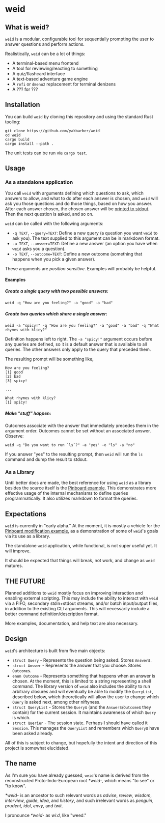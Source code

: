 # weid

## What is weid?

`weid` is a modular, configurable tool for sequentially prompting the user to answer questions and perform actions.

Realistically, `weid` can be a lot of things:

- A terminal-based menu frontend
- A tool for reviewing/reacting to something
- A quiz/flashcard interface
- A text-based adventure game engine
- A `rofi` or `dmenu2` replacement for terminal denizens
- A ??? for ???

## Installation

You can build `weid` by cloning this repository and using the standard Rust tooling: 

    git clone https://github.com/yakbarber/weid
    cd weid
    cargo build
    cargo install --path .

The unit tests can be run via `cargo test`.

## Usage

### As a standalone application

You call `weid` with arguments defining which questions to ask, which answers to allow, and what to do after each answer is chosen, and `weid` will ask you those questions and do those things, based on how you answer. After each answer chosen, the chosen answer will be [printed to stdout](#expectations). Then the next question is asked, and so on.

`weid` can be called with the following arguments:

- `-q TEXT`, `--query=TEXT`: Define a new query (a question you want `weid` to ask you). The text supplied to this argument can be in markdown format.
- `-a TEXT`, `--answer=TEXT`: Define a new answer (an option you have when `weid` asks you a question).
- `-o TEXT`, `--outcome=TEXT`: Define a new outcome (something that happens when you pick a given answer).

These arguments are *position sensitive*. Examples will probably be helpful.

#### Examples

##### Create a single query with two possible answers:

    weid -q "How are you feeling?" -a "good" -a "bad" 

##### Create two queries which share a single answer:

    weid -a "spicy!" -q "How are you feeling?" -a "good" -a "bad" -q "What rhymes with klicy?"

Definition happens left to right. The `-a "spicy!"` argument occurs before any queries are defined, so it is a default answer that is available to all queries. The other answers only apply to the query that preceded them.

The resulting prompt will be something like,

    How are you feeling?
    [1] good
    [2] bad
    [3] spicy!

    ...

    What rhymes with klicy?
    [1] spicy!

##### Make "stuff" happen:

Outcomes associate with the answer that immediately precedes them in the argument order. Outcomes cannot be set without an associated answer. Observe:

    weid -q "Do you want to run `ls`?" -a "yes" -o "ls" -a "no"

If you answer "yes" to the resulting prompt, then `weid` will run the `ls` command and dump the result to stdout. 

### As a Library

Until better docs are made, the best reference for using `weid` as a library besides the source itself is the [Pinboard example](examples/pbin). This demonstrates more effective usage of the internal mechanisms to define queries programmatically. It also utilizes markdown to format the queries.

## Expectations

`weid` is currently in "early alpha." At the moment, it is mostly a vehicle for the [Pinboard modification example](examples/pbin), as a demonstration of some of `weid`'s goals via its use as a library.

The standalone `weid` application, while functional, is not super useful yet. It will improve.

It should be expected that things will break, not work, and change as `weid` matures.

## THE FUTURE

Planned additions to `weid` mostly focus on improving interaction and enabling external scripting. This may include the ability to interact with `weid` via a FIFO, secondary stdin+stdout streams, and/or batch input/output files, in addition to the existing CLI arguments. This will necessarily include a better command definition/description format.

More examples, documentation, and help text are also necessary.

## Design

`weid`'s architecture is built from five main objects:

- `struct Query` - Represents the question being asked. Stores `Answer`s.
- `struct Answer` - Represents the answer that you choose. Stores `Outcome`s.
- `enum Outcome` - Represents something that happens when an answer is chosen. At the moment, this is limited to a string representing a shell command. The library version of `weid` also includes the ability to run arbitrary closures and will eventually be able to modify the `QueryList`, described below, which theoretically will allow the user to change which `Query` is asked next, among other niftyness.
- `struct QueryList` - Stores the `Query`s (and the `Answer`s/`Outcome`s they contain) for the current session. It maintains awareness of which `Query` is which.
- `struct Querier` - The session state. Perhaps I should have called it `Session`. This manages the `QueryList` and remembers which `Query`s have been asked already.

All of this is subject to change, but hopefully the intent and direction of this project is somewhat elucidated.


## The name

As I'm sure you have already guessed, `weid`'s name is derived from the reconstructed Proto-Indo-European root _\*weid-_, which means "to see" or "to know".

_\*weid-_ is an ancestor to such relevant words as _advise_, _review_, _wisdom_, _interview_, _guide_, _idea_, and _history_, and such irrelevant words as _penguin_, _prudent_, _idol_, _envy_, and _twit_.

I pronounce _\*weid-_ as _wi&#720;d_, like "weed."

